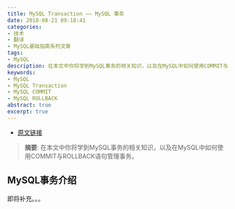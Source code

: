 ```yaml
---
title: MySQL Transaction —— MySQL 事务
date: 2018-08-21 09:18:41
categories:
- 技术
- 翻译 
- MySQL基础指南系列文章
tags:
- MySQL
description: 在本文中你将学到MySQL事务的相关知识，以及在MySQL中如何使用COMMIT与ROLLBACK语句管理事务
keywords: 
- MySQL
- MySQL Transaction
- MySQL COMMIT
- MySQL ROLLBACK
abstract: true
excerpt: true
---
```


* [原文链接](http://www.mysqltutorial.org/mysql-transaction.aspx)

> **摘要**: 在本文中你将学到MySQL事务的相关知识，以及在MySQL中如何使用COMMIT与ROLLBACK语句管理事务。

## MySQL事务介绍

即将补充。。。



